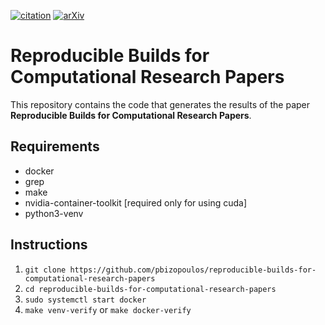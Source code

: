 [![citation](http://img.shields.io/badge/Citation-0091FF.svg)](https://scholar.google.com/scholar?q=Reconciler%3A%20A%20Workflow%20for%20Certifying%20Computational%20Research%20Reproducibility.%20arXiv%202020)
[![arXiv](http://img.shields.io/badge/cs.SE-arXiv%3A2005.12660-B31B1B.svg)](https://arxiv.org/abs/2005.12660)

# Reproducible Builds for Computational Research Papers
This repository contains the code that generates the results of the paper **Reproducible Builds for Computational Research Papers**.

## Requirements
- docker
- grep
- make
- nvidia-container-toolkit [required only for using cuda]
- python3-venv

## Instructions
1. `git clone https://github.com/pbizopoulos/reproducible-builds-for-computational-research-papers`
2. `cd reproducible-builds-for-computational-research-papers`
3. `sudo systemctl start docker`
4. `make venv-verify` or `make docker-verify`
